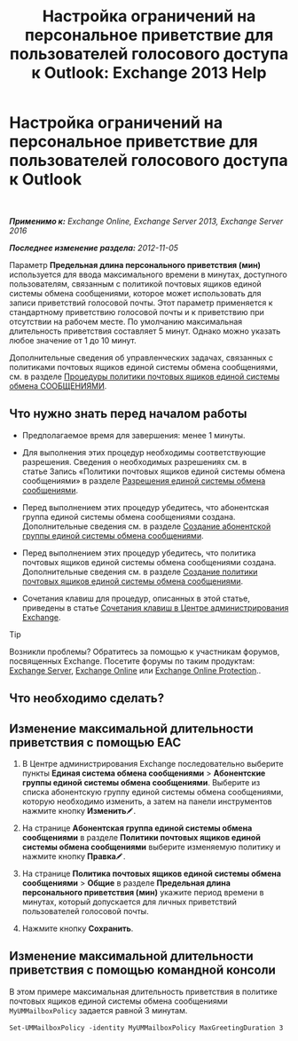 ﻿---
title: 'Настройка ограничений на персональное приветствие для пользователей голосового доступа к Outlook: Exchange 2013 Help'
TOCTitle: Настройка ограничений на персональное приветствие для пользователей голосового доступа к Outlook
ms:assetid: d400f250-0f55-45f5-9918-5f1d7819fbdf
ms:mtpsurl: https://technet.microsoft.com/ru-ru/library/Bb201731(v=EXCHG.150)
ms:contentKeyID: 50556489
ms.date: 05/22/2018
mtps_version: v=EXCHG.150
ms.translationtype: MT
---

# Настройка ограничений на персональное приветствие для пользователей голосового доступа к Outlook

 

_**Применимо к:** Exchange Online, Exchange Server 2013, Exchange Server 2016_

_**Последнее изменение раздела:** 2012-11-05_

Параметр **Предельная длина персонального приветствия (мин)** используется для ввода максимального времени в минутах, доступного пользователям, связанным с политикой почтовых ящиков единой системы обмена сообщениями, которое может использовать для записи приветствий голосовой почты. Этот параметр применяется к стандартному приветствию голосовой почты и к приветствию при отсутствии на рабочем месте. По умолчанию максимальная длительность приветствия составляет 5 минут. Однако можно указать любое значение от 1 до 10 минут.

Дополнительные сведения об управленческих задачах, связанных с политиками почтовых ящиков единой системы обмена сообщениями, см. в разделе [Процедуры политики почтовых ящиков единой системы обмена СООБЩЕНИЯМИ](um-mailbox-policy-procedures-exchange-2013-help.md).

## Что нужно знать перед началом работы

  - Предполагаемое время для завершения: менее 1 минуты.

  - Для выполнения этих процедур необходимы соответствующие разрешения. Сведения о необходимых разрешениях см. в статье Запись «Политики почтовых ящиков единой системы обмена сообщениями» в разделе [Разрешения единой системы обмена сообщениями](unified-messaging-permissions-exchange-2013-help.md).

  - Перед выполнением этих процедур убедитесь, что абонентская группа единой системы обмена сообщениями создана. Дополнительные сведения см. в разделе [Создание абонентской группы единой системы обмена сообщениями](create-a-um-dial-plan-exchange-2013-help.md).

  - Перед выполнением этих процедур убедитесь, что политика почтовых ящиков единой системы обмена сообщениями создана. Дополнительные сведения см. в разделе [Создание политики почтовых ящиков единой системы обмена сообщениями](create-a-um-mailbox-policy-exchange-2013-help.md).

  - Сочетания клавиш для процедур, описанных в этой статье, приведены в статье [Сочетания клавиш в Центре администрирования Exchange](keyboard-shortcuts-in-the-exchange-admin-center-exchange-online-protection-help.md).

> [!TIP]  
> Возникли проблемы? Обратитесь за помощью к участникам форумов, посвященных Exchange. Посетите форумы по таким продуктам: <a href="https://go.microsoft.com/fwlink/p/?linkid=60612">Exchange Server</a>, <a href="https://go.microsoft.com/fwlink/p/?linkid=267542">Exchange Online</a> или <a href="https://go.microsoft.com/fwlink/p/?linkid=285351">Exchange Online Protection</a>..


## Что необходимо сделать?

## Изменение максимальной длительности приветствия с помощью EAC

1.  В Центре администрирования Exchange последовательно выберите пункты **Единая система обмена сообщениями** \> **Абонентские группы единой системы обмена сообщениями**. Выберите из списка абонентскую группу единой системы обмена сообщениями, которую необходимо изменить, а затем на панели инструментов нажмите кнопку **Изменить**![Значок редактирования](images/Bb124582.6f53ccb2-1f13-4c02-bea0-30690e6ea71d(EXCHG.150).gif "Значок редактирования").

2.  На странице **Абонентская группа единой системы обмена сообщениями** в разделе **Политики почтовых ящиков единой системы обмена сообщениями** выберите изменяемую политику и нажмите кнопку **Правка**![Значок редактирования](images/Bb124582.6f53ccb2-1f13-4c02-bea0-30690e6ea71d(EXCHG.150).gif "Значок редактирования").

3.  На странице **Политика почтовых ящиков единой системы обмена сообщениями** \> **Общие** в разделе **Предельная длина персонального приветствия (мин)** укажите период времени в минутах, который допускается для личных приветствий пользователей голосовой почты.

4.  Нажмите кнопку **Сохранить**.

## Изменение максимальной длительности приветствия с помощью командной консоли

В этом примере максимальная длительность приветствия в политике почтовых ящиков единой системы обмена сообщениями `MyUMMailboxPolicy` задается равной 3 минутам.

    Set-UMMailboxPolicy -identity MyUMMailboxPolicy MaxGreetingDuration 3

